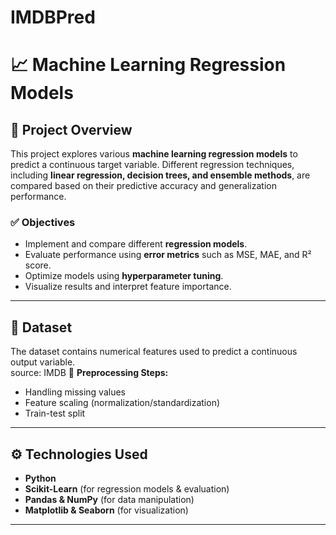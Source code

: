 # IMDBPred
# 📈 Machine Learning Regression Models  

## 📌 Project Overview  
This project explores various **machine learning regression models** to predict a continuous target variable. Different regression techniques, including **linear regression, decision trees, and ensemble methods**, are compared based on their predictive accuracy and generalization performance.  

### ✅ **Objectives**  
- Implement and compare different **regression models**.  
- Evaluate performance using **error metrics** such as MSE, MAE, and R² score.  
- Optimize models using **hyperparameter tuning**.  
- Visualize results and interpret feature importance.  

---

## 📂 **Dataset**  
The dataset contains numerical features used to predict a continuous output variable.  
source: IMDB
📌 **Preprocessing Steps:**  
- Handling missing values  
- Feature scaling (normalization/standardization)  
- Train-test split  

---

## ⚙️ **Technologies Used**  
- **Python**  
- **Scikit-Learn** (for regression models & evaluation)  
- **Pandas & NumPy** (for data manipulation)  
- **Matplotlib & Seaborn** (for visualization)  

---
